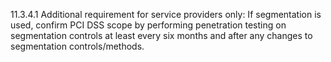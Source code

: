11.3.4.1 Additional requirement for 
service providers only: If segmentation 
is used, confirm PCI DSS scope by 
performing penetration testing on 
segmentation controls at least every six 
months and after any changes to 
segmentation controls/methods. 
